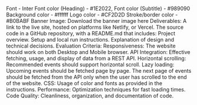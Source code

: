Font - Inter
Font color (Heading) - #1E2022, Font color (Subtitle) - #989090
Background color - #ffffff
Logo color - #CF2D2D
Stroke/border color - #B0BABF
Banner Image: Download the banner image here
Deliverables:
A link to the live site, hosted on platforms like Netlify, or Vercel.
The source code in a GitHub repository, with a README.md that includes:
Project overview.
Setup and local run instructions.
Explanation of design and technical decisions.
Evaluation Criteria:
Responsiveness: The website should work on both Desktop and Mobile browser.
API Integration: Effective fetching, usage, and display of data from a REST API.
Horizontal scrolling: Recommended events should support horizontal scroll.
Lazy loading: Upcoming events should be fetched page by page. The next page of events should be fetched from the API only when the user has scrolled to the end of the website.
CSS: Usage of color and fonts as provided in the instructions.
Performance: Optimization techniques for fast loading times.
Code Quality: Cleanliness, organization, and documentation of code.
